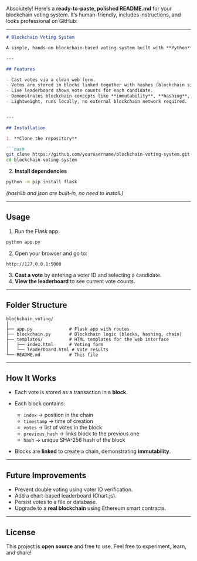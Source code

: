Absolutely! Here's a **ready-to-paste, polished README.md** for your blockchain voting system. It’s human-friendly, includes instructions, and looks professional on GitHub:

---

````markdown
# Blockchain Voting System

A simple, hands-on blockchain-based voting system built with **Python** and **Flask**. Cast votes through a web interface, and watch them securely stored in a local blockchain with a live leaderboard. Perfect for learning blockchain fundamentals!

---

## Features

- Cast votes via a clean web form.
- Votes are stored in blocks linked together with hashes (blockchain simulation).
- Live leaderboard shows vote counts for each candidate.
- Demonstrates blockchain concepts like **immutability**, **hashing**, and **block linking**.
- Lightweight, runs locally, no external blockchain network required.


---

## Installation

1. **Clone the repository**

```bash
git clone https://github.com/yourusername/blockchain-voting-system.git
cd blockchain-voting-system
````

2. **Install dependencies**

```bash
python -m pip install flask
```

*(hashlib and json are built-in, no need to install.)*

---

## Usage

1. Run the Flask app:

```bash
python app.py
```

2. Open your browser and go to:

```
http://127.0.0.1:5000
```

3. **Cast a vote** by entering a voter ID and selecting a candidate.
4. **View the leaderboard** to see current vote counts.

---

## Folder Structure

```
blockchain_voting/
│
├── app.py              # Flask app with routes
├── blockchain.py       # Blockchain logic (blocks, hashing, chain)
├── templates/          # HTML templates for the web interface
│   ├── index.html      # Voting form
│   └── leaderboard.html # Vote results
└── README.md           # This file
```

---

## How It Works

* Each vote is stored as a transaction in a **block**.
* Each block contains:

  * `index` → position in the chain
  * `timestamp` → time of creation
  * `votes` → list of votes in the block
  * `previous_hash` → links block to the previous one
  * `hash` → unique SHA-256 hash of the block
* Blocks are **linked** to create a chain, demonstrating **immutability**.

---

## Future Improvements

* Prevent double voting using voter ID verification.
* Add a chart-based leaderboard (Chart.js).
* Persist votes to a file or database.
* Upgrade to a **real blockchain** using Ethereum smart contracts.

---

## License

This project is **open source** and free to use. Feel free to experiment, learn, and share!

```

